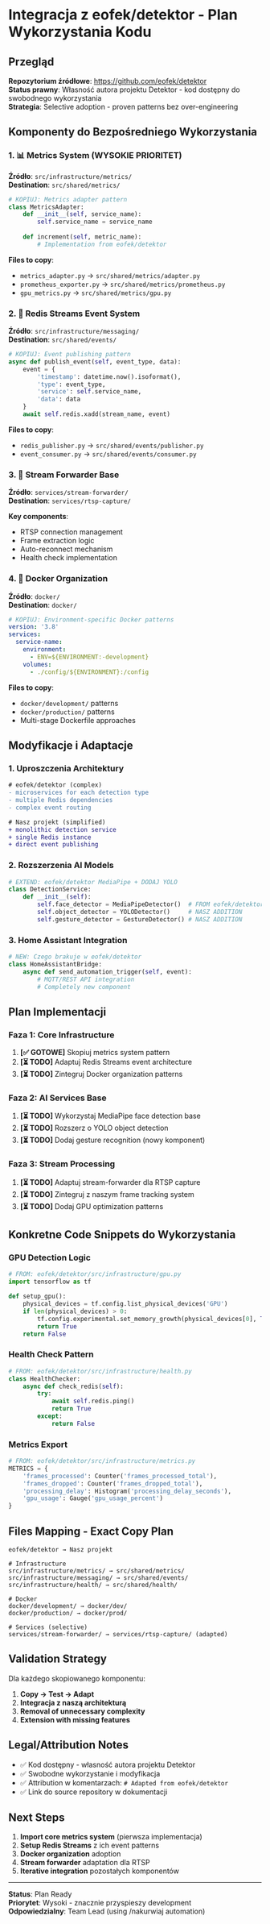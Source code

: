 # Integracja z eofek/detektor - Plan Wykorzystania Kodu

## Przegląd

**Repozytorium źródłowe**: https://github.com/eofek/detektor  
**Status prawny**: Własność autora projektu Detektor - kod dostępny do swobodnego wykorzystania  
**Strategia**: Selective adoption - proven patterns bez over-engineering

## Komponenty do Bezpośredniego Wykorzystania

### 1. 📊 Metrics System (WYSOKIE PRIORITET)

**Źródło**: `src/infrastructure/metrics/`  
**Destination**: `src/shared/metrics/`

```python
# KOPIUJ: Metrics adapter pattern
class MetricsAdapter:
    def __init__(self, service_name):
        self.service_name = service_name
    
    def increment(self, metric_name):
        # Implementation from eofek/detektor
```

**Files to copy**:
- `metrics_adapter.py` → `src/shared/metrics/adapter.py`
- `prometheus_exporter.py` → `src/shared/metrics/prometheus.py`
- `gpu_metrics.py` → `src/shared/metrics/gpu.py`

### 2. 🔄 Redis Streams Event System

**Źródło**: `src/infrastructure/messaging/`  
**Destination**: `src/shared/events/`

```python
# KOPIUJ: Event publishing pattern
async def publish_event(self, event_type, data):
    event = {
        'timestamp': datetime.now().isoformat(),
        'type': event_type,
        'service': self.service_name,
        'data': data
    }
    await self.redis.xadd(stream_name, event)
```

**Files to copy**:
- `redis_publisher.py` → `src/shared/events/publisher.py`
- `event_consumer.py` → `src/shared/events/consumer.py`

### 3. 🎥 Stream Forwarder Base

**Źródło**: `services/stream-forwarder/`  
**Destination**: `services/rtsp-capture/`

**Key components**:
- RTSP connection management
- Frame extraction logic
- Auto-reconnect mechanism
- Health check implementation

### 4. 🐳 Docker Organization

**Źródło**: `docker/`  
**Destination**: `docker/`

```yaml
# KOPIUJ: Environment-specific Docker patterns
version: '3.8'
services:
  service-name:
    environment:
      - ENV=${ENVIRONMENT:-development}
    volumes:
      - ./config/${ENVIRONMENT}:/config
```

**Files to copy**:
- `docker/development/` patterns
- `docker/production/` patterns
- Multi-stage Dockerfile approaches

## Modyfikacje i Adaptacje

### 1. Uproszczenia Architektury

```diff
# eofek/detektor (complex)
- microservices for each detection type
- multiple Redis dependencies
- complex event routing

# Nasz projekt (simplified)
+ monolithic detection service
+ single Redis instance
+ direct event publishing
```

### 2. Rozszerzenia AI Models

```python
# EXTEND: eofek/detektor MediaPipe + DODAJ YOLO
class DetectionService:
    def __init__(self):
        self.face_detector = MediaPipeDetector()  # FROM eofek/detektor
        self.object_detector = YOLODetector()     # NASZ ADDITION
        self.gesture_detector = GestureDetector() # NASZ ADDITION
```

### 3. Home Assistant Integration

```python
# NEW: Czego brakuje w eofek/detektor
class HomeAssistantBridge:
    async def send_automation_trigger(self, event):
        # MQTT/REST API integration
        # Completely new component
```

## Plan Implementacji

### Faza 1: Core Infrastructure
1. **[✅ GOTOWE]** Skopiuj metrics system pattern
2. **[⏳ TODO]** Adaptuj Redis Streams event architecture
3. **[⏳ TODO]** Zintegruj Docker organization patterns

### Faza 2: AI Services Base
1. **[⏳ TODO]** Wykorzystaj MediaPipe face detection base
2. **[⏳ TODO]** Rozszerz o YOLO object detection
3. **[⏳ TODO]** Dodaj gesture recognition (nowy komponent)

### Faza 3: Stream Processing
1. **[⏳ TODO]** Adaptuj stream-forwarder dla RTSP capture
2. **[⏳ TODO]** Zintegruj z naszym frame tracking system
3. **[⏳ TODO]** Dodaj GPU optimization patterns

## Konkretne Code Snippets do Wykorzystania

### GPU Detection Logic
```python
# FROM: eofek/detektor/src/infrastructure/gpu.py
import tensorflow as tf

def setup_gpu():
    physical_devices = tf.config.list_physical_devices('GPU')
    if len(physical_devices) > 0:
        tf.config.experimental.set_memory_growth(physical_devices[0], True)
        return True
    return False
```

### Health Check Pattern
```python
# FROM: eofek/detektor/src/infrastructure/health.py
class HealthChecker:
    async def check_redis(self):
        try:
            await self.redis.ping()
            return True
        except:
            return False
```

### Metrics Export
```python
# FROM: eofek/detektor/src/infrastructure/metrics.py
METRICS = {
    'frames_processed': Counter('frames_processed_total'),
    'frames_dropped': Counter('frames_dropped_total'),
    'processing_delay': Histogram('processing_delay_seconds'),
    'gpu_usage': Gauge('gpu_usage_percent')
}
```

## Files Mapping - Exact Copy Plan

```
eofek/detektor → Nasz projekt

# Infrastructure
src/infrastructure/metrics/ → src/shared/metrics/
src/infrastructure/messaging/ → src/shared/events/
src/infrastructure/health/ → src/shared/health/

# Docker
docker/development/ → docker/dev/
docker/production/ → docker/prod/

# Services (selective)
services/stream-forwarder/ → services/rtsp-capture/ (adapted)
```

## Validation Strategy

Dla każdego skopiowanego komponentu:

1. **Copy → Test → Adapt**
2. **Integracja z naszą architekturą**
3. **Removal of unnecessary complexity**
4. **Extension with missing features**

## Legal/Attribution Notes

- ✅ Kod dostępny - własność autora projektu Detektor
- ✅ Swobodne wykorzystanie i modyfikacja
- ✅ Attribution w komentarzach: `# Adapted from eofek/detektor`
- ✅ Link do source repository w dokumentacji

## Next Steps

1. **Import core metrics system** (pierwsza implementacja)
2. **Setup Redis Streams** z ich event patterns
3. **Docker organization** adoption
4. **Stream forwarder** adaptation dla RTSP
5. **Iterative integration** pozostałych komponentów

---

**Status**: Plan Ready  
**Priorytet**: Wysoki - znacznie przyspieszy development  
**Odpowiedzialny**: Team Lead (using /nakurwiaj automation)